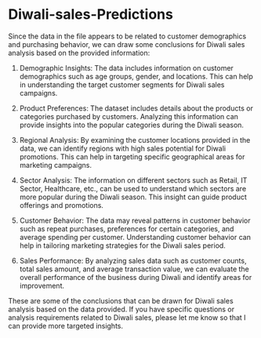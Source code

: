# Diwali-sales-Predictions
Since the data in the file appears to be related to customer demographics and purchasing behavior, we can draw some conclusions for Diwali sales analysis based on the provided information:

1. Demographic Insights: The data includes information on customer demographics such as age groups, gender, and locations. This can help in understanding the target customer segments for Diwali sales campaigns.

2. Product Preferences: The dataset includes details about the products or categories purchased by customers. Analyzing this information can provide insights into the popular categories during the Diwali season.

3. Regional Analysis: By examining the customer locations provided in the data, we can identify regions with high sales potential for Diwali promotions. This can help in targeting specific geographical areas for marketing campaigns.

4. Sector Analysis: The information on different sectors such as Retail, IT Sector, Healthcare, etc., can be used to understand which sectors are more popular during the Diwali season. This insight can guide product offerings and promotions.

5. Customer Behavior: The data may reveal patterns in customer behavior such as repeat purchases, preferences for certain categories, and average spending per customer. Understanding customer behavior can help in tailoring marketing strategies for the Diwali sales period.

6. Sales Performance: By analyzing sales data such as customer counts, total sales amount, and average transaction value, we can evaluate the overall performance of the business during Diwali and identify areas for improvement.

These are some of the conclusions that can be drawn for Diwali sales analysis based on the data provided. If you have specific questions or analysis requirements related to Diwali sales, please let me know so that I can provide more targeted insights.

